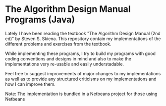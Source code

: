 The Algorithm Design Manual Programs (Java)
===========================================

Lately I have been reading the textbook "The Algorithm Design Manual (2nd ed)" by Steven S. Skiena. This repository contain my implementations of the different problems and exercises from the textbook.

While implementing these programs, I try to build my programs with good coding conventions and designs in mind and also to make the implementations very re-usable and easily understadable. 

Feel free to suggest improvements of major changes to my implementations as well as to provide any structured criticisms on my implementations and how I can improve them. 

Note: The implementation is bundled in a Netbeans project for those using Netbeans
